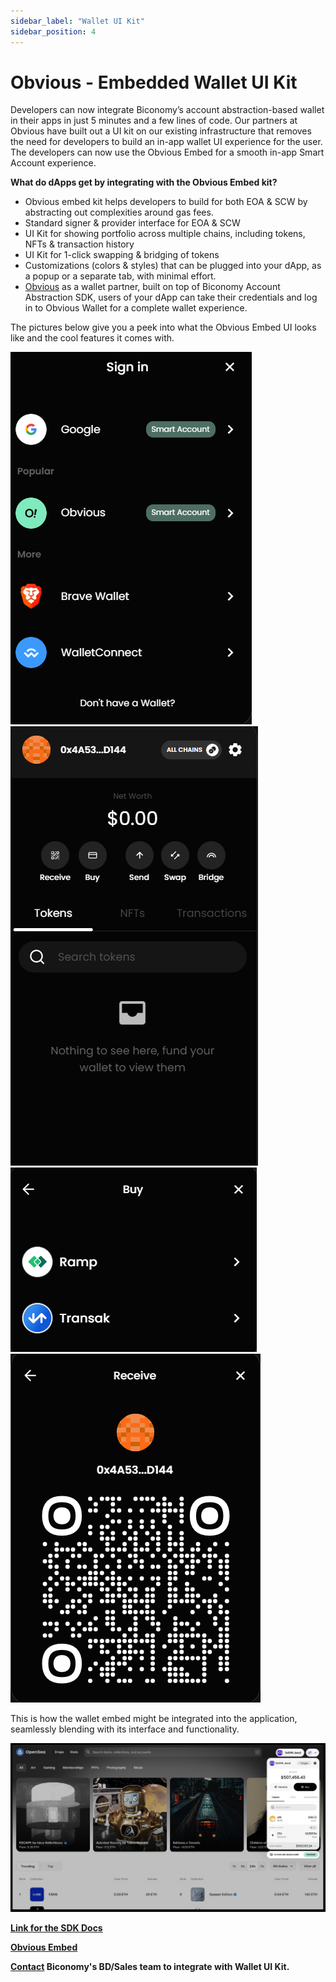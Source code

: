 ```yaml
---
sidebar_label: "Wallet UI Kit"
sidebar_position: 4
---
```


# Obvious - Embedded Wallet UI Kit

Developers can now integrate Biconomy’s account abstraction-based wallet in their apps in just 5 minutes and a few lines of code. Our partners at Obvious have built out a UI kit on our existing infrastructure that removes the need for developers to build an in-app wallet UI experience for the user. The developers can now use the Obvious Embed for a smooth in-app Smart Account experience.

**What do dApps get by integrating with the Obvious Embed kit?**

- Obvious embed kit helps developers to build for both EOA & SCW by abstracting out complexities around gas fees.
- Standard signer & provider interface for EOA & SCW
- UI Kit for showing portfolio across multiple chains, including tokens, NFTs & transaction history
- UI Kit for 1-click swapping & bridging of tokens
- Customizations (colors & styles) that can be plugged into your dApp, as a popup or a separate tab, with minimal effort.
- [Obvious](https://www.obvious.technology/) as a wallet partner, built on top of Biconomy Account Abstraction SDK, users of your dApp can take their credentials and log in to Obvious Wallet for a complete wallet experience.

The pictures below give you a peek into what the Obvious Embed UI looks like and the cool features it comes with.

![Image 1](./img/image1.png) ![Image2](./img/image2.png) ![Image3](./img/image3.png) ![Image4](./img/image4.png)

This is how the wallet embed might be integrated into the application, seamlessly blending with its interface and functionality.

![Image5](./img/image5.png)

[**Link for the SDK Docs**](https://obvious-embed.vercel.app/docs)

[**Obvious Embed**](https://obvious-embed.vercel.app/)

**[Contact](https://t.me/SarDwi8) Biconomy's BD/Sales team to integrate with Wallet UI Kit.**
